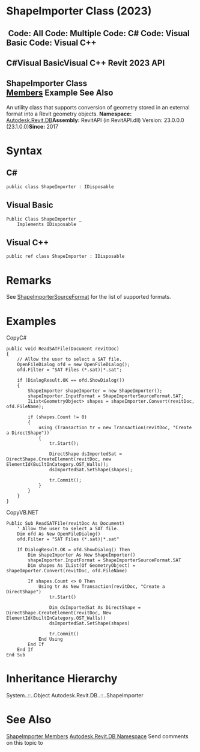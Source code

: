 # ShapeImporter Class (2023)

﻿
 Code: All Code: Multiple Code: C# Code: Visual Basic Code: Visual C++   
---  
C#Visual BasicVisual C++
Revit 2023 API  
---  
ShapeImporter Class  
[Members](7a5084cb-05ab-0952-d839-ccf6eb18aacc.md "ShapeImporter Members") Example See Also  
---  
An utility class that supports conversion of geometry stored in an external format into a Revit geometry objects. 
**Namespace:** [Autodesk.Revit.DB](87546ba7-461b-c646-cbb1-2cb8f5bff8b2.md "Autodesk.Revit.DB Namespace")**Assembly:** RevitAPI (in RevitAPI.dll) Version: 23.0.0.0 (23.1.0.0)**Since:** 2017 
# Syntax
C#  
---  
```text
public class ShapeImporter : IDisposable
```
  
Visual Basic  
---  
```text
Public Class ShapeImporter _
	Implements IDisposable
```
  
Visual C++  
---  
```text
public ref class ShapeImporter : IDisposable
```
  
# Remarks
See [ShapeImporterSourceFormat](556c092a-0afa-c38e-c784-3d9d919dc220.md "ShapeImporterSourceFormat Enumeration") for the list of supported formats. 
# Examples
CopyC#
```text
public void ReadSATFile(Document revitDoc)
{
    // Allow the user to select a SAT file.
    OpenFileDialog ofd = new OpenFileDialog();
    ofd.Filter = "SAT Files (*.sat)|*.sat";

    if (DialogResult.OK == ofd.ShowDialog())
    {
        ShapeImporter shapeImporter = new ShapeImporter();
        shapeImporter.InputFormat = ShapeImporterSourceFormat.SAT; 
        IList<GeometryObject> shapes = shapeImporter.Convert(revitDoc, ofd.FileName);

        if (shapes.Count != 0)
        {
            using (Transaction tr = new Transaction(revitDoc, "Create a DirectShape"))
            {
                tr.Start();

                DirectShape dsImportedSat = DirectShape.CreateElement(revitDoc, new ElementId(BuiltInCategory.OST_Walls));
                dsImportedSat.SetShape(shapes);

                tr.Commit();
            }
        }
    }
}
```

CopyVB.NET
```text
Public Sub ReadSATFile(revitDoc As Document)
    ' Allow the user to select a SAT file.
    Dim ofd As New OpenFileDialog()
    ofd.Filter = "SAT Files (*.sat)|*.sat"

    If DialogResult.OK = ofd.ShowDialog() Then
        Dim shapeImporter As New ShapeImporter()
        shapeImporter.InputFormat = ShapeImporterSourceFormat.SAT
        Dim shapes As IList(Of GeometryObject) = shapeImporter.Convert(revitDoc, ofd.FileName)

        If shapes.Count <> 0 Then
            Using tr As New Transaction(revitDoc, "Create a DirectShape")
                tr.Start()

                Dim dsImportedSat As DirectShape = DirectShape.CreateElement(revitDoc, New ElementId(BuiltInCategory.OST_Walls))
                dsImportedSat.SetShape(shapes)

                tr.Commit()
            End Using
        End If
    End If
End Sub
```

# Inheritance Hierarchy
System..::..Object Autodesk.Revit.DB..::..ShapeImporter
# See Also
[ShapeImporter Members](7a5084cb-05ab-0952-d839-ccf6eb18aacc.md "ShapeImporter Members")
[Autodesk.Revit.DB Namespace](87546ba7-461b-c646-cbb1-2cb8f5bff8b2.md "Autodesk.Revit.DB Namespace")
Send comments on this topic to 